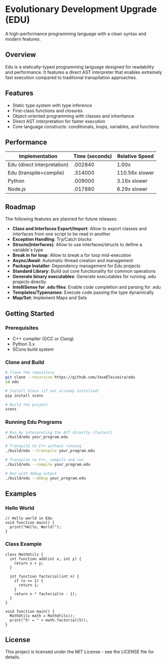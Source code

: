 # Evolutionary Development Upgrade (EDU)

A high-performance programming language with a clean syntax and modern features.

## Overview

Edu is a statically-typed programming language designed for readability and performance. It features a direct AST interpreter that enables extremely fast execution compared to traditional transpilation approaches.

## Features

- Static type system with type inference
- First-class functions and closures
- Object-oriented programming with classes and inheritance
- Direct AST interpretation for faster execution
- Core language constructs: conditionals, loops, variables, and functions

## Performance

| Implementation              | Time (seconds) | Relative Speed |
| --------------------------- | -------------- | -------------- |
| Edu (direct interpretation) | .002840        | 1.00x          |
| Edu (transpile+compile)     | .314000        | 110.56x slower |
| Python                      | .009000        | 3.16x slower   |
| Node.js                     | .017880        | 6.29x slower   |

## Roadmap

The following features are planned for future releases:

- **Class and Interfaces Export/Import**: Allow to export classes and interfaces from one script to be read in another
- **Exception Handling**: Try/Catch blocks
- **Structs(Interfaces)**: Allow to use interfaces/structs to define a variable's type
- **Break in for loop**: Allow to break a for loop mid-execution
- **Async/Await**: Automatic thread creation and management
- **Package Installer**: Dependency management for Edu projects
- **Standard Library**: Build out core functionality for common operations
- **Generate binary executables**: Generate executables for running .edu projects directly
- **IntelliSense for .edu files**: Enable code completion and parsing for .edu
- **Templates/Typenames**: Execute code passing the type dynamically
- **Map/Set**: Implement Maps and Sets

## Getting Started

### Prerequisites

- C++ compiler (GCC or Clang)
- Python 3.x
- SCons build system

### Clone and Build

```bash
# Clone the repository
git clone --recursive https://github.com/JoseETeixeira/edu
cd edu

# Install SCons (if not already installed)
pip install scons

# Build the project
scons
```

### Running Edu Programs

```bash
# Run by interpreting the AST directly (fastest)
./build/edu your_program.edu

# Transpile to C++ without running
./build/edu --transpile your_program.edu

# Transpile to C++, compile and run
./build/edu --compile your_program.edu

# Run with debug output
./build/edu --debug your_program.edu
```

## Examples

### Hello World

```
// Hello world in Edu
void function main() {
  print("Hello, World!");
}
```

### Class Example

```
class MathUtils {
  int function add(int x, int y) {
    return x + y;
  }

  int function factorial(int n) {
    if (n <= 1) {
      return 1;
    }
    return n * factorial(n - 1);
  }
}

void function main() {
  MathUtils math = MathUtils();
  print("5! = " + math.factorial(5));
}
```

## License

This project is licensed under the MIT License - see the LICENSE file for details.

